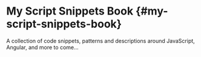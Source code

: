 # My Script Snippets Book {#my-script-snippets-book}

A collection of code snippets, patterns and descriptions around JavaScript, Angular, and more to come...

